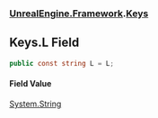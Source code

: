 ### [UnrealEngine.Framework](./UnrealEngine-Framework.md 'UnrealEngine.Framework').[Keys](./Keys.md 'UnrealEngine.Framework.Keys')
## Keys.L Field
  
```csharp
public const string L = L;
```
#### Field Value
[System.String](https://docs.microsoft.com/en-us/dotnet/api/System.String 'System.String')  

